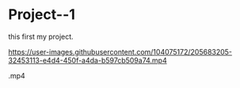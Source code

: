 # Project--1
this first my project.


https://user-images.githubusercontent.com/104075172/205683205-32453113-e4d4-450f-a4da-b597cb509a74.mp4

.mp4

